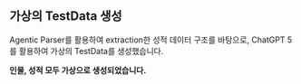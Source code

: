 ## 가상의 TestData 생성
 Agentic Parser를 활용하여 extraction한 성적 데이터 구조를 바탕으로, ChatGPT 5를 활용하여 가상의 TestData를 생성했습니다.

 **인물, 성적 모두 가상으로 생성되었습니다.**



